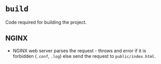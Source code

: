 # `build`

Code required for building the project.

## NGINX

- NGINX web server parses the request - throws and error if it is forbidden (`.conf`, `.log`) else send the request to `public/index.html`.